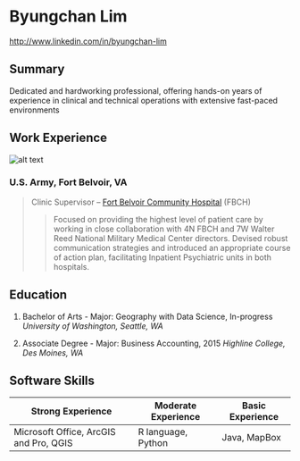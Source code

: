 # Byungchan Lim
http://www.linkedin.com/in/byungchan-lim
## Summary

Dedicated and hardworking professional, offering hands-on years of experience in clinical and technical operations with extensive fast-paced environments
## Work Experience
![alt text](https://upload.wikimedia.org/wikipedia/commons/thumb/2/24/Mark_of_the_United_States_Army.svg/330px-Mark_of_the_United_States_Army.svg.png "Service mark of the US Army")

### U.S. Army, Fort Belvoir, VA
>Clinic Supervisor – [Fort Belvoir Community Hospital](https://www.facebook.com/belvoirhospital/) (FBCH)
>>Focused on providing the highest level of patient care by working in close collaboration with 4N FBCH and 7W Walter Reed National Military Medical Center directors. Devised robust communication strategies and introduced an appropriate course of action plan, facilitating Inpatient Psychiatric units in both hospitals.

## Education
1. Bachelor of Arts - Major: Geography with Data Science, In-progress        *University of Washington, Seattle, WA*

2. Associate Degree - Major: Business Accounting, 2015                       *Highline College, Des Moines, WA*

## Software Skills
|Strong Experience|Moderate Experience|Basic Experience|
|---|---|---|
|Microsoft Office, ArcGIS and Pro, QGIS|R language, Python|Java, MapBox|
